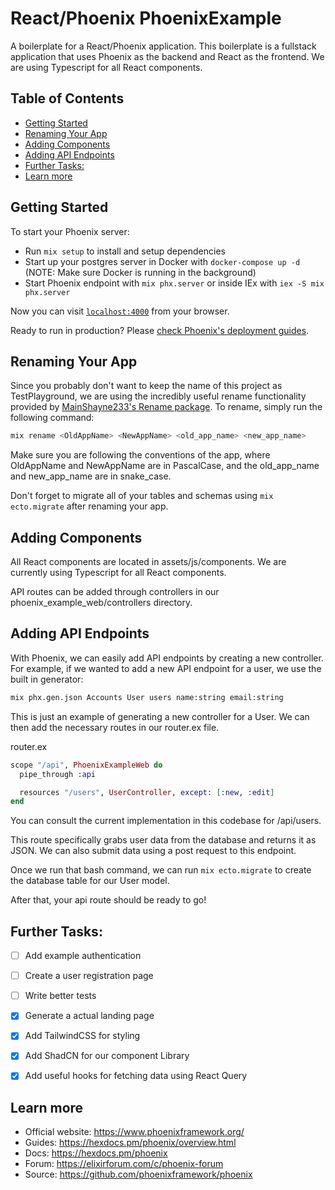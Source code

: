 # React/Phoenix PhoenixExample

A boilerplate for a React/Phoenix application. This boilerplate is a fullstack application that uses Phoenix as the backend and React as the frontend. We are using Typescript for all React components.

## Table of Contents

- [Getting Started](#getting-started)
- [Renaming Your App](#renaming-your-app)
- [Adding Components](#adding-components)
- [Adding API Endpoints](#adding-api-endpoints)
- [Further Tasks:](#further-tasks)
- [Learn more](#learn-more)

## Getting Started

To start your Phoenix server:

  * Run `mix setup` to install and setup dependencies
  * Start up your postgres server in Docker with `docker-compose up -d` (NOTE: Make sure Docker is running in the background)
  * Start Phoenix endpoint with `mix phx.server` or inside IEx with `iex -S mix phx.server`

Now you can visit [`localhost:4000`](http://localhost:4000) from your browser.

Ready to run in production? Please [check Phoenix's deployment guides](https://hexdocs.pm/phoenix/deployment.html).

## Renaming Your App

Since you probably don't want to keep the name of this project as TestPlayground, we are using the incredibly useful rename functionality provided by [MainShayne233's Rename package](https://github.com/MainShayne233/rename). To rename, simply run the following command:

```bash
mix rename <OldAppName> <NewAppName> <old_app_name> <new_app_name>
```

Make sure you are following the conventions of the app, where OldAppName and NewAppName are in PascalCase, and the old_app_name and new_app_name are in snake_case.

Don't forget to migrate all of your tables and schemas using `mix ecto.migrate` after renaming your app.

## Adding Components

All React components are located in assets/js/components. We are currently using Typescript for all React components.

API routes can be added through controllers in our phoenix_example_web/controllers directory.

## Adding API Endpoints

With Phoenix, we can easily add API endpoints by creating a new controller. For example, if we wanted to add a new API endpoint for a user, we use the built in generator:

```bash
mix phx.gen.json Accounts User users name:string email:string
```

This is just an example of generating a new controller for a User. We can then add the necessary routes in our router.ex file.

router.ex
```elixir
scope "/api", PhoenixExampleWeb do
  pipe_through :api

  resources "/users", UserController, except: [:new, :edit]
end
```

You can consult the current implementation in this codebase for /api/users.

This route specifically grabs user data from the database and returns it as JSON. We can also submit data using a post request to this endpoint.

Once we run that bash command, we can run `mix ecto.migrate` to create the database table for our User model.

After that, your api route should be ready to go!

## Further Tasks:

- [ ] Add example authentication
- [ ] Create a user registration page
- [ ] Write better tests
- [X] Generate a actual landing page
- [X] Add TailwindCSS for styling
- [X] Add ShadCN for our component Library
- [X] Add useful hooks for fetching data using React Query


## Learn more

  * Official website: https://www.phoenixframework.org/
  * Guides: https://hexdocs.pm/phoenix/overview.html
  * Docs: https://hexdocs.pm/phoenix
  * Forum: https://elixirforum.com/c/phoenix-forum
  * Source: https://github.com/phoenixframework/phoenix
